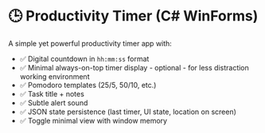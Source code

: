 # 🕒 Productivity Timer (C# WinForms)

A simple yet powerful productivity timer app with:

- ✅ Digital countdown in `hh:mm:ss` format
- ✅ Minimal always-on-top timer display - optional - for less distraction working environment
- ✅ Pomodoro templates (25/5, 50/10, etc.)
- ✅ Task title + notes
- ✅ Subtle alert sound
- ✅ JSON state persistence (last timer, UI state, location on screen)
- ✅ Toggle minimal view with window memory
